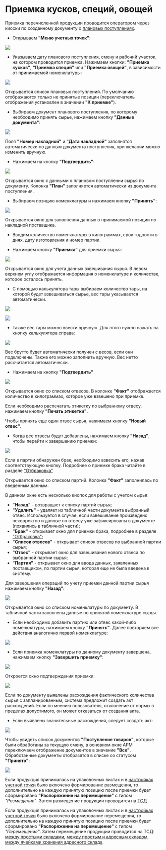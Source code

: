 # Приемка кусков, специй, овощей

Приемка перечисленной продукции проводится оператором через киоски по созданному документу о [плановых поступлениях](./CreatePlanOfAccept.md).

- Открываем **"Меню учетных точек"**:

![](AcceptOfSpicesMeat.assets/1.png)

- Указываем дату планового поступления, смену и рабочий участок, на котором проводится приемка. Нажимаем кнопки: **"Приемка кусков"**, **"Приемка специй"** или **"Приемка овощей"**, в зависимости от принимаемой номенклатуры:

![](AcceptOfSpicesMeat.assets/2.png)

Открывается список плановых поступлений. По умолчанию отображаются только не принятые позиции (переключатель отображения установлен в значении **"К приемке"**).

- Выбираем документ планового поступления, по которому необходимо принять сырье, нажимаем кнопку **"Данные документа"**:

![](AcceptOfSpicesMeat.assets/3.png)

Поля **"Номер накладной"** и **"Дата накладной"** заполнятся автоматически по данным документа поступления, при желании можно изменить вручную.

- Нажимаем на кнопку **"Подтвердить"**:

![](AcceptOfSpicesMeat.assets/4.png)

Открывается окно с данными о плановом поступлении сырья по документу. Колонка **"План"** заполняется автоматически из документа поступления.

- Выбираем позицию номенклатуры и нажимаем кнопку **"Принять"**:

![](AcceptOfSpicesMeat.assets/5.png)

Открывается окно для заполнения данных о принимаемой позиции по накладной поставщика.

- Вводим количество номенклатуры в килограммах, срок годности в днях, дату изготовления и номер партии.

- Нажимаем кнопку **"Приемка"** для приемки сырья:

![](AcceptOfSpicesMeat.assets/6.png)

Открывается окно для учета данных взвешивания сырья. В левом верхнем углу отображается информация о номенклатуре и количестве, которое осталось принять.

- С помощью калькулятора тары выбираем количество тары, на которой будет взвешиваться сырье, вес тары указывается автоматически.

![](AcceptOfSpicesMeat.assets/7.png)

![](AcceptOfSpicesMeat.assets/8.png)

- Также вес тары можно ввести вручную. Для этого нужно нажать на кнопку калькулятора справа:

![](AcceptOfSpicesMeat.assets/9.png)

Вес брутто будет автоматически получен с весов, если они подключены. Также его можно заполнить вручную. Вес нетто рассчитается автоматически.

- Нажимаем на кнопку **"Подтвердить"**

![](AcceptOfSpicesMeat.assets/10.png)

Открывается окно со списком отвесов. В колонке **"Факт"** отображается количество в килограммах, которое уже взвешено при приемке.

Если необходимо распечатать этикетку по выбранному отвесу, нажимаем кнопку **"Печать этикетки"**.

Чтобы принять еще один отвес сырья, нажимаем кнопку **"Новый отвес"**.

- Когда все отвесы будут добавлены, нажимаем кнопку **"Назад"**, чтобы перейти к завершению приемки:

![](AcceptOfSpicesMeat.assets/11.png)

Если в партии обнаружен брак, необходимо взвесить его, нажав соответствующую кнопку. Подробнее о приемке брака читайте в разделе ["Отбраковка"](./Rejection.md)

Открывается окно со списком партий. Колонка **"Факт"** заполнилась по введенным данным.

В данном окне есть несколько кнопок для работы с учетом сырья:

- **"Назад"** - возвращает к списку партий сырья;
- **"Удалить"** - удаляет из табличной части документа выбранный отвес. Используется в случае, если взвешивание произведено некорректно и данные по отвесу уже зафиксированы в документе (появились в табличной части);
- **"Брак"** - открывает окно для приемки брака, подробнее в разделе ["Отбраковка"](./Rejection.md);
- **"Список отвесов"** - открывает список отвесов по выбранной партии сырья;
- **"Отвес"** - открывает окно для взвешивания нового отвеса по выбранной партии сырья;
- **"Партия"** - открывает окно для ввода данных, заявленных поставщиком, по партии сырья, которая еще не была введена в систему.

Для завершения операций по учету приемки данной партии сырья нажимаем кнопку **"Назад"**:

![](AcceptOfSpicesMeat.assets/12.png)

Открывается окно со списком номенклатуры по документу. В табличной части заполнены данные по принятой номенклатуре сырья.

- Если необходимо добавить партию или отвес какой-либо номенклатуры, нажимаем кнопку **"Принять"**. Далее повторяем все действия аналогично первой номенклатуре:

![](AcceptOfSpicesMeat.assets/13.png)

- Если приемка номенклатуры по данному документу завершена, нажимаем кнопку **"Завершить приемку"**:

![](AcceptOfSpicesMeat.assets/14.png)

Откроется окно подтверждения приемки:

![](AcceptOfSpicesMeat.assets/15.png)

Если по документу выявлены расхождения фактического количества сырья с запланированным, система предложит создать акт расхождений. Если по мнению пользователя, отклонение от нормы в пределах допустимого, он может отказаться от создания акта.

- Если выявлены значительные расхождения, следует создать акт:

![](AcceptOfSpicesMeat.assets/16.png)

Чтобы увидеть список документов **"Поступление товаров"**, которые были обработаны за текущую смену, в основном окне АРМ переключаем отображение документов в значение **"Все"**. Обработанные документы отобразятся в списке со статусом **"Принято"**:

![](AcceptOfSpicesMeat.assets/17.png)

Если продукция принималась на упаковочных листах и в [настройках учетной точки](SettingsKUT.md) было включено формирование размещения, то дополнительно на каждую принятую позицию после приемки будет сформировано **"Распоряжение на перемещение"** с типом *"Размещение"*. Затем размещение продукции проводится на [ТСД](../../../Warehouse/AddressWarehouse/VnutriskladskieOper/PeremNaSklade/RazmeschenNaSklade.md)

Если продукция принималась на упаковочных листах и в [настройках учетной точки](SettingsKUT.md) было включено формирование перемещения, то дополнительно на каждую принятую позицию после приемки будет сформировано **"Распоряжение на перемещение"** с типом *"Перемещение"*. Затем перемещение продукции проводится на ТСД: [между простыми складами](../../../Warehouse/SimpleWarehouse/Peremeshenie/PeremeshenieMegduSkladamiNaTCD.md), [между простым и адресным складом](../../../Warehouse/AddressWarehouse/Peremeshenie/PeremeshenieMegduSkladamiNaTCD.md), [между ячейками хранения адресного склада](../../../Warehouse/AddressWarehouse/VnutriskladskieOper/PeremNaSklade/PeremNaSklade.md).